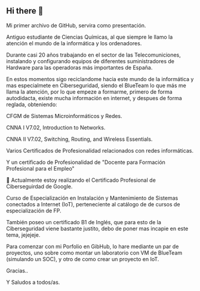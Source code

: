 ## Hi there 👋
Mi primer archivo de GitHub, servira como presentación.

Antiguo estudiante de Ciencias Químicas, al que siempre le llamo la atención el mundo de la informática y los ordenadores.

Durante casi 20 años trabajando en el sector de las Telecomuniciones, instalando y configurando equipos de diferentes suministradores de Hardware para las operadoras más importantes de España.

En estos momentos sigo reciclandome hacia este mundo de la informática y mas especialmete en Ciberseguridad, siendo el BlueTeam lo que más me llama la atención,
por lo que empeze a formarme, primero de forma autodidacta, existe mucha información en internet,
y despues de forma reglada, obteniendo:

CFGM de Sistemas Microinformáticos y Redes.

CNNA I V7.02, Introduction to Networks.

CNNA II V7.02, Switching, Routing, and Wireless Essentials.

Varios Certificados de Profesionalidad relacionados con redes informáticas.

Y un certificado de Profesionalidad de "Docente para Formación Profesional para el Empleo"

🌱 Actualmente estoy realizando el Certificado Profesional de Ciberseguirdad de Google.

Curso de Especialización en Instalación y Mantenimiento de Sistemas conectados a Internet (IoT), perteneciente al catálogo de de cursos de especialización de FP.

También poseo un certificado B1 de Inglés, que para esto de la Ciberseguridad viene bastante justito, debo de poner mas incapie en este tema, jejejeje.

Para comenzar con mi Porfolio en GibHub, lo hare mediante un par de proyectos, uno sobre como montar un laboratorio con VM de BlueTeam (simulando un SOC), 
y otro de como crear un proyecto en IoT.

Gracias..

Y Saludos a todos/as.

            

<!--
**BenzenoBlue/BenzenoBlue** is a ✨ _special_ ✨ repository because its `README.md` (this file) appears on your GitHub profile.

Here are some ideas to get you started:

- 🔭 I’m currently working on ...
- 

- 👯 I’m looking to collaborate on ...
- 🤔 I’m looking for help with ...
- 💬 Ask me about ...
- 📫 How to reach me: ...
- 😄 Pronouns: ...
- ⚡ Fun fact: ...
-->
